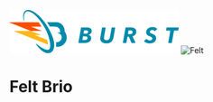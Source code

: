 ![Burst](../../../../../../../../../doc/burst_small.png "")
![Felt](../../../../../../../../doc/felt_small.png "")

# Felt Brio

